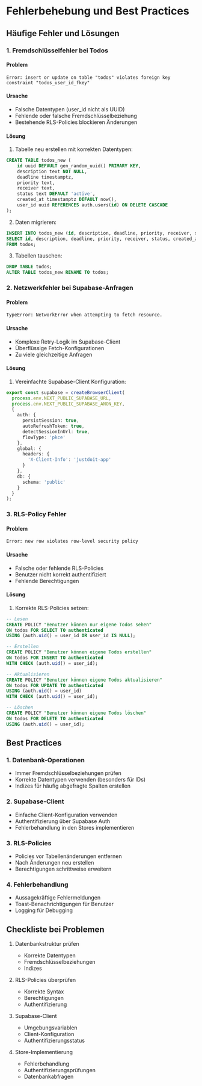 # Fehlerbehebung und Best Practices

## Häufige Fehler und Lösungen

### 1. Fremdschlüsselfehler bei Todos

#### Problem
```
Error: insert or update on table "todos" violates foreign key constraint "todos_user_id_fkey"
```

#### Ursache
- Falsche Datentypen (user_id nicht als UUID)
- Fehlende oder falsche Fremdschlüsselbeziehung
- Bestehende RLS-Policies blockieren Änderungen

#### Lösung
1. Tabelle neu erstellen mit korrekten Datentypen:
```sql
CREATE TABLE todos_new (
    id uuid DEFAULT gen_random_uuid() PRIMARY KEY,
    description text NOT NULL,
    deadline timestamptz,
    priority text,
    receiver text,
    status text DEFAULT 'active',
    created_at timestamptz DEFAULT now(),
    user_id uuid REFERENCES auth.users(id) ON DELETE CASCADE
);
```

2. Daten migrieren:
```sql
INSERT INTO todos_new (id, description, deadline, priority, receiver, status, created_at)
SELECT id, description, deadline, priority, receiver, status, created_at
FROM todos;
```

3. Tabellen tauschen:
```sql
DROP TABLE todos;
ALTER TABLE todos_new RENAME TO todos;
```

### 2. Netzwerkfehler bei Supabase-Anfragen

#### Problem
```
TypeError: NetworkError when attempting to fetch resource.
```

#### Ursache
- Komplexe Retry-Logik im Supabase-Client
- Überflüssige Fetch-Konfigurationen
- Zu viele gleichzeitige Anfragen

#### Lösung
1. Vereinfachte Supabase-Client Konfiguration:
```typescript
export const supabase = createBrowserClient(
  process.env.NEXT_PUBLIC_SUPABASE_URL,
  process.env.NEXT_PUBLIC_SUPABASE_ANON_KEY,
  {
    auth: {
      persistSession: true,
      autoRefreshToken: true,
      detectSessionInUrl: true,
      flowType: 'pkce'
    },
    global: {
      headers: {
        'X-Client-Info': 'justdoit-app'
      }
    },
    db: {
      schema: 'public'
    }
  }
);
```

### 3. RLS-Policy Fehler

#### Problem
```
Error: new row violates row-level security policy
```

#### Ursache
- Falsche oder fehlende RLS-Policies
- Benutzer nicht korrekt authentifiziert
- Fehlende Berechtigungen

#### Lösung
1. Korrekte RLS-Policies setzen:
```sql
-- Lesen
CREATE POLICY "Benutzer können nur eigene Todos sehen"
ON todos FOR SELECT TO authenticated
USING (auth.uid() = user_id OR user_id IS NULL);

-- Erstellen
CREATE POLICY "Benutzer können eigene Todos erstellen"
ON todos FOR INSERT TO authenticated
WITH CHECK (auth.uid() = user_id);

-- Aktualisieren
CREATE POLICY "Benutzer können eigene Todos aktualisieren"
ON todos FOR UPDATE TO authenticated
USING (auth.uid() = user_id)
WITH CHECK (auth.uid() = user_id);

-- Löschen
CREATE POLICY "Benutzer können eigene Todos löschen"
ON todos FOR DELETE TO authenticated
USING (auth.uid() = user_id);
```

## Best Practices

### 1. Datenbank-Operationen
- Immer Fremdschlüsselbeziehungen prüfen
- Korrekte Datentypen verwenden (besonders für IDs)
- Indizes für häufig abgefragte Spalten erstellen

### 2. Supabase-Client
- Einfache Client-Konfiguration verwenden
- Authentifizierung über Supabase Auth
- Fehlerbehandlung in den Stores implementieren

### 3. RLS-Policies
- Policies vor Tabellenänderungen entfernen
- Nach Änderungen neu erstellen
- Berechtigungen schrittweise erweitern

### 4. Fehlerbehandlung
- Aussagekräftige Fehlermeldungen
- Toast-Benachrichtigungen für Benutzer
- Logging für Debugging

## Checkliste bei Problemen

1. Datenbankstruktur prüfen
   - Korrekte Datentypen
   - Fremdschlüsselbeziehungen
   - Indizes

2. RLS-Policies überprüfen
   - Korrekte Syntax
   - Berechtigungen
   - Authentifizierung

3. Supabase-Client
   - Umgebungsvariablen
   - Client-Konfiguration
   - Authentifizierungsstatus

4. Store-Implementierung
   - Fehlerbehandlung
   - Authentifizierungsprüfungen
   - Datenbankabfragen
